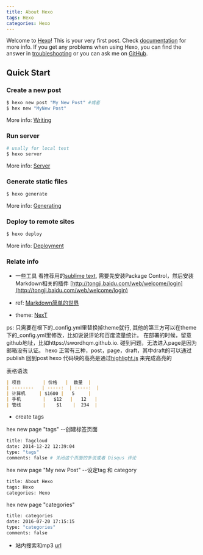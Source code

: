 ```yaml
---
title: About Hexo
tags: Hexo
categories: Hexo
---
```

Welcome to [Hexo](https://hexo.io/)! This is your very first post. Check [documentation](https://hexo.io/docs/) for more info. If you get any problems when using Hexo, you can find the answer in [troubleshooting](https://hexo.io/docs/troubleshooting.html) or you can ask me on [GitHub](https://github.com/hexojs/hexo/issues).

## Quick Start

### Create a new post

``` bash
$ hexo new post "My New Post" #或者
$ hex new "MyNew Post"
```

More info: [Writing](https://hexo.io/docs/writing.html)

### Run server

``` bash
# usally for local test
$ hexo server
```

More info: [Server](https://hexo.io/docs/server.html)

### Generate static files

``` bash
$ hexo generate
```

More info: [Generating](https://hexo.io/docs/generating.html)

### Deploy to remote sites

``` bash
$ hexo deploy
```

More info: [Deployment](https://hexo.io/docs/deployment.html)


### Relate info

* 一些工具
看推荐用的[sublime text](https://www.yejinmo.com/sublime-text-3-3103/), 需要先安装Package Control，然后安装Markdown相关的插件
[http://tongji.baidu.com/web/welcome/login](http://tongji.baidu.com/web/welcome/login)

* ref: [Markdown简单的世界](https://wizardforcel.gitbooks.io/markdown-simple-world/content/hexo-tutor-7.html)

* theme: [NexT](https://github.com/iissnan/hexo-theme-next)

ps: 
只需要在根下的_config.yml里替换掉theme就行, 其他的第三方可以在theme下的_config.yml里修改，比如说说评论和百度流量统计。
在部署的时候，留意github地址，比如https://swordhqm.github.io.
碰到问题，无法进入page是因为邮箱没有认证。
hexo 正常有三种，post，page，draft，其中draft的可以通过publish 回到post
hexo 代码块的高亮是通过[highlight.js](http://highlightjs.readthedocs.io/en/latest/css-classes-reference.html) 来完成高亮的

表格语法

```markdown
| 项目        | 价格   |  数量  |
| --------   | -----:  | :----:  |
| 计算机     | $1600 |   5     |
| 手机        |   $12   |   12   |
| 管线        |    $1    |  234  |
```

* create tags

hex new page "tags" --创建标签页面
```bash
title: Tagcloud
date: 2014-12-22 12:39:04
type: "tags"
comments: false # 关闭这个页面的多说或者 Disqus 评论
```

hex new page "My new Post" --设定tag 和 category
```bash
title: About Hexo
tags: Hexo
categories: Hexo
```

hex new page "categories"

```bash
title: categories
date: 2016-07-20 17:15:15
type: "categories"
comments: false
```

* 站内搜索和mp3
[url](http://jijiaxin89.com/2015/08/21/%E7%8E%A9%E8%BD%AChexo%E5%8D%9A%E5%AE%A2%E4%B9%8Bnext/)
